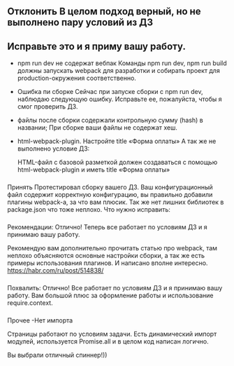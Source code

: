 ###
Отклонить
В целом подход верный, но не выполнено пару условий из ДЗ
---
Исправьте это и я приму вашу работу.
---
- npm run dev не содержат вебпак
  Команды npm run dev, npm run build должны запускать webpack для разработки и собирать проект для production-окружения соответственно.

- Ошибка пи сборке
    Сейчас при запуске сборки с npm run dev, наблюдаю следующую ошибку. Исправьте ее, пожалуйста, чтобы я смог проверить ДЗ.

- файлы после сборки содержали контрольную сумму (hash) в названии;
    При сборке ваши файлы не содержат хеш.

- html-webpack-plugin. Настройте title «Форма оплаты»
    А так же не выполнено условие ДЗ:

    HTML-файл с базовой разметкой должен создаваться с помощью html-webpack-plugin и иметь title «Форма оплаты»
###
Принять
Протестировал сборку вашего ДЗ.
Ваш конфигурационный файл содержит корректную конфигурацию, вы правильно добавили плагины webpack-а, за что вам плюсик. Так же нет лишних библиотек в package.json что тоже неплохо. Что нужно исправить:


###
Рекомендации:
Отлично! Теперь все работает по условиям ДЗ и я принимаю вашу работу.

Рекомендую вам дополнительно прочитать статью про webpack, там неплохо объясняются основные настройки сборки, а так же есть примеры использования плагинов. И написано вполне интересно.
https://habr.com/ru/post/514838/

###
Похвалить:
Отлично! Все работает по условиям ДЗ и я принимаю вашу работу. Вам большой плюс за оформление работы и использование require.context.


###
Прочее
-Нет импорта


Страницы работают по условиям задачи. Есть динамический импорт модулей, используется Promise.all и в целом код написан логично.

Вы выбрали отличный спиннер!))
